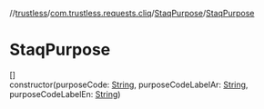//[trustless](../../../index.md)/[com.trustless.requests.cliq](../index.md)/[StaqPurpose](index.md)/[StaqPurpose](-staq-purpose.md)

# StaqPurpose

[]\
constructor(purposeCode: [String](https://kotlinlang.org/api/latest/jvm/stdlib/kotlin/-string/index.html), purposeCodeLabelAr: [String](https://kotlinlang.org/api/latest/jvm/stdlib/kotlin/-string/index.html), purposeCodeLabelEn: [String](https://kotlinlang.org/api/latest/jvm/stdlib/kotlin/-string/index.html))
